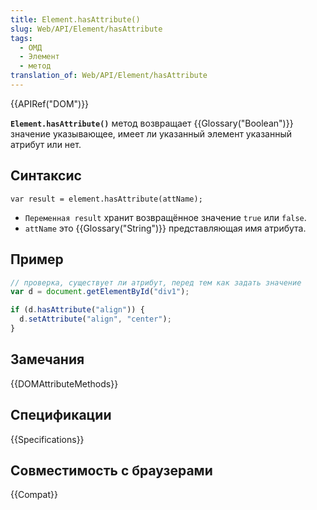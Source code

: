 ```yaml
---
title: Element.hasAttribute()
slug: Web/API/Element/hasAttribute
tags:
  - ОМД
  - Элемент
  - метод
translation_of: Web/API/Element/hasAttribute
---
```

{{APIRef("DOM")}}

**`Element.hasAttribute()`** метод возвращает {{Glossary("Boolean")}} значение указывающее, имеет ли указанный элемент указанный атрибут или нет.

## Синтаксис

```
var result = element.hasAttribute(attName);
```

- `Переменная result` хранит возвращённое значение `true` или `false`.
- `attName` это {{Glossary("String")}} представляющая имя атрибута.

## Пример

```js
// проверка, существует ли атрибут, перед тем как задать значение
var d = document.getElementById("div1");

if (d.hasAttribute("align")) {
  d.setAttribute("align", "center");
}
```

## Замечания

{{DOMAttributeMethods}}

## Спецификации

{{Specifications}}

## Совместимость с браузерами

{{Compat}}
